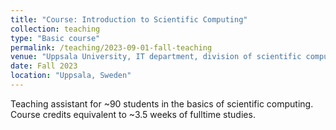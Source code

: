 ```yaml
---
title: "Course: Introduction to Scientific Computing"
collection: teaching
type: "Basic course"
permalink: /teaching/2023-09-01-fall-teaching
venue: "Uppsala University, IT department, division of scientific computing"
date: Fall 2023
location: "Uppsala, Sweden"
---
```


Teaching assistant for ~90 students in the basics of scientific
computing. Course credits equivalent to ~3.5 weeks of fulltime
studies.
